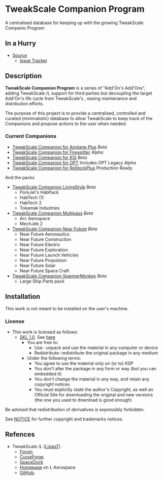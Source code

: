 # TweakScale Companion Program

A centralised database for keeping up with the growing TweakScale Companio Program

## In a Hurry

* [Source](https://github.com/net-lisias-ksp/TweakScaleCompanion)
	+ [Issue Tracker](https://github.com/net-lisias-ksp/TweakScaleCompanion/issues)


## Description

**TweakScale Companion Program** is a series of "Add'On's Add'Ons", adding TweakScale /L support for third parties but decoupling the target Add'On's life cycle from TweakScale's , easing maintenance and distribution efforts.

The purpose of this project is to provide a centralised, controlled and curated (minimalistic) database to allow TweakScale to keep track of the Companions and propose actions to the user when needed.

### Current Companions

* [TweakScale Companion for Airplane Plus](https://github.com/net-lisias-ksp/TweakScaleCompanion_APP) *Beta*
* [TweakScale Companion for Firespitter](https://github.com/net-lisias-ksp/TweakScaleCompanion_FS) *_Alpha_*
* [TweakScale Companion for KIS](https://github.com/net-lisias-ksp/TweakScaleCompanion_KIS) *Beta*
* [TweakScale Companion for OPT](https://github.com/net-lisias-ksp/TweakScaleCompanion_OPT) Includes OPT Legacy *_Alpha_*
* [TweakScale Companion for ReStockPlus](https://github.com/net-lisias-ksp/TweakScaleCompanion_ReStockPlus) Production Ready

And the packs

* [TweakScale Companion LivingStyle](https://github.com/net-lisias-ksp/TweakScaleCompanion_LivingStyle) *Beta*
	+ PorkJet's HabPack
	+ HabTech (1)
	+ HabTech 2
	+ Tokamak Industries 
* [TweakScale Companion Multipass](https://github.com/net-lisias-ksp/TweakScaleCompanion_Multipass) *Beta*
	+ Arc Aerospace
	+ MechJeb 2 
* [TweakScale Companion Near Future](https://github.com/net-lisias-ksp/TweakScaleCompanion_NF) *Beta*
	+ Near Future Aeronautics
	+ Near Future Construction
	+ Near Future Electric
	+ Near Future Exploration
	+ Near Future Launch Vehicles
	+ Near Future Propulsion
	+ Near Future Solar
	+ Near Future Space Craft
* [TweakScale Companion SpannerMonkey](https://github.com/net-lisias-ksp/TweakScaleCompanion_SMCE) *Beta*
	+ Large Ship Parts pack 


## Installation

This work is not meant to be installed on the user's machine.

### License

* This work is licensed as follows:
	+ [SKL 1.0](https://ksp.lisias.net/SKL-1_0.txt). See [here](./LICENSE.SKL-1_0)
		+ You are free to:
			- Use : unpack and use the material in any computer or device
			- Redistribute: redistribute the original package in any medium
		+ Under the following terms:
			- You agree to use the material only on (or to) KSP
			- You don't alter the package in any form or way (but you can embedded it)
			- You don't change the material in any way, and retain any copyright notices
			- You must explicitly state the author's Copyright, as well an Official Site for downloading the original and new versions (the one you used to download is good enough) 

Be advised that redistribution of derivatives is expressibly forbidden.

See [NOTICE](./NOTICE) for further copyright and trademarks notices.


## Refences

* TweakScale /L ([LisiasT](https://forum.kerbalspaceprogram.com/index.php?/profile/187168-lisias/))
	+ [Forum](https://forum.kerbalspaceprogram.com/index.php?/topic/179030-ksp-141-tweakscale-under-lisias-management-24310-2019-1030/)
	+ [CurseForge](https://kerbal.curseforge.com/projects/tweakscale)
	+ [SpaceDock](https://spacedock.info/mod/127/TweakScale)
	+ [Homepage](http://ksp.lisias.net/add-ons/TweakScale) on L Aerospace
	+ [GitHub](https://github.com/net-lisias-ksp/TweakScale).

